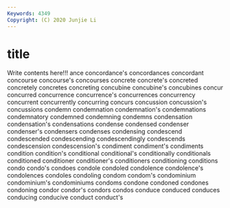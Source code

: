 ```yaml
---
Keywords: 4349
Copyright: (C) 2020 Junjie Li
---
```


# title

Write contents here!!!
ance 
concordance's 
concordances 
concordant 
concourse 
concourse's
concourses 
concrete 
concrete's 
concreted 
concretely 
concretes 
concreting 
concubine 
concubine's 
concubines
concur 
concurred 
concurrence 
concurrence's 
concurrences 
concurrency 
concurrent 
concurrently 
concurring 
concurs
concussion 
concussion's 
concussions 
condemn 
condemnation 
condemnation's 
condemnations 
condemnatory 
condemned 
condemning
condemns 
condensation 
condensation's 
condensations 
condense 
condensed 
condenser 
condenser's 
condensers 
condenses
condensing 
condescend 
condescended 
condescending 
condescendingly 
condescends 
condescension 
condescension's 
condiment 
condiment's
condiments 
condition 
condition's 
conditional 
conditional's 
conditionally 
conditionals 
conditioned 
conditioner 
conditioner's
conditioners 
conditioning 
conditions 
condo 
condo's 
condoes 
condole 
condoled 
condolence 
condolence's
condolences 
condoles 
condoling 
condom 
condom's 
condominium 
condominium's 
condominiums 
condoms 
condone
condoned 
condones 
condoning 
condor 
condor's 
condors 
condos 
conduce 
conduced 
conduces
conducing 
conducive 
conduct 
conduct's 
